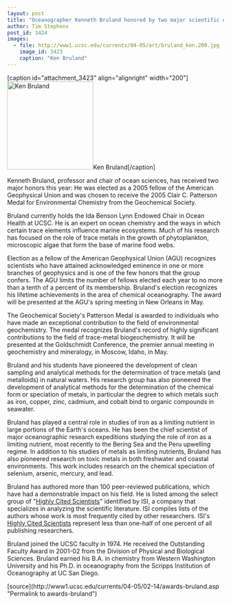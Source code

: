 ```yaml
---
layout: post
title: "Oceanographer Kenneth Bruland honored by two major scientific organizations"
author: Tim Stephens
post_id: 3424
images:
  - file: http://www1.ucsc.edu/currents/04-05/art/bruland_ken.200.jpg
    image_id: 3423
    caption: "Ken Bruland"
---
```


[caption id="attachment_3423" align="alignright" width="200"]<a href="http://localhost/mysite/wp-content/uploads/2005/02/bruland_ken.200.jpg"><img class="size-full wp-image-3423" src="http://localhost/mysite/wp-content/uploads/2005/02/bruland_ken.200.jpg" alt="Ken Bruland" width="200" height="205" /></a>Ken Bruland[/caption]
<a name="content" id="content"></a>
<p>
  Kenneth Bruland, professor and chair of ocean sciences, has received two major honors this year: He was elected as a 2005 fellow of the American Geophysical Union and was chosen to receive the 2005 Clair C. Patterson Medal for Environmental Chemistry from the Geochemical Society.
</p>
<p>
  Bruland currently holds the Ida Benson Lynn Endowed Chair in Ocean Health at UCSC. He is an expert on ocean chemistry and the ways in which certain trace elements influence marine ecosystems. Much of his research has focused on the role of trace metals in the growth of phytoplankton, microscopic algae that form the base of marine food webs.
</p>
<p>
  Election as a fellow of the American Geophysical Union (AGU) recognizes scientists who have attained acknowledged eminence in one or more branches of geophysics and is one of the few honors that the group confers. The AGU limits the number of fellows elected each year to no more than a tenth of a percent of its membership. Bruland's election recognizes his lifetime achievements in the area of chemical oceanography. The award will be presented at the AGU's spring meeting in New Orleans in May.
</p>
<p>
  The Geochemical Society's Patterson Medal is awarded to individuals who have made an exceptional contribution to the field of environmental geochemistry. The medal recognizes Bruland's record of highly significant contributions to the field of trace-metal biogeochemistry. It will be presented at the Goldschmidt Conference, the premier annual meeting in geochemistry and mineralogy, in Moscow, Idaho, in May.
</p>
<p>
  Bruland and his students have pioneered the development of clean sampling and analytical methods for the determination of trace metals (and metalloids) in natural waters. His research group has also pioneered the development of analytical methods for the determination of the chemical form or speciation of metals, in particular the degree to which metals such as iron, copper, zinc, cadmium, and cobalt bind to organic compounds in seawater.
</p>
<p>
  Bruland has played a central role in studies of iron as a limiting nutrient in large portions of the Earth's oceans. He has been the chief scientist of major oceanographic research expeditions studying the role of iron as a limiting nutrient, most recently to the Bering Sea and the Peru upwelling regime. In addition to his studies of metals as limiting nutrients, Bruland has also pioneered research on toxic metals in both freshwater and coastal environments. This work includes research on the chemical speciation of selenium, arsenic, mercury, and lead.
</p>
<p>
  Bruland has authored more than 100 peer-reviewed publications, which have had a demonstrable impact on his field. He is listed among the select group of "<a href="http://isihighlycited.com">Highly Cited Scientists</a>" identified by ISI, a company that specializes in analyzing the scientific literature. ISI compiles lists of the authors whose work is most frequently cited by other researchers. ISI's <a href="http://isihighlycited.com">Highly Cited Scientists</a> represent less than one-half of one percent of all publishing researchers.
</p>
<p>
  Bruland joined the UCSC faculty in 1974. He received the Outstanding Faculty Award in 2001-02 from the Division of Physical and Biological Sciences. Bruland earned his B.A. in chemistry from Western Washington University and his Ph.D. in oceanography from the Scripps Institution of Oceanography at UC San Diego.
</p>
[source](http://www1.ucsc.edu/currents/04-05/02-14/awards-bruland.asp "Permalink to awards-bruland")
